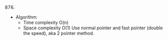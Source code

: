 876.

- Algorithm:
  - Time complexity O(n)
  - Space complexity O(1)
    Use normal pointer and fast pointer (double the speed), aka 2 pointer method.
